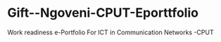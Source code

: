 # Gift--Ngoveni-CPUT-Eporttfolio
Work readiness e-Portfolio For ICT in Communication Networks -CPUT
